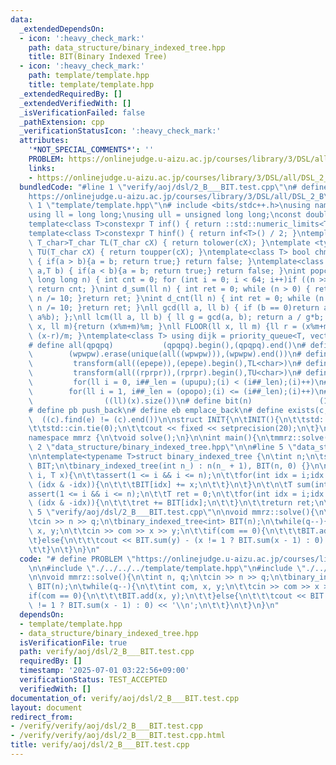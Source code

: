 ```yaml
---
data:
  _extendedDependsOn:
  - icon: ':heavy_check_mark:'
    path: data_structure/binary_indexed_tree.hpp
    title: BIT(Binary Indexed Tree)
  - icon: ':heavy_check_mark:'
    path: template/template.hpp
    title: template/template.hpp
  _extendedRequiredBy: []
  _extendedVerifiedWith: []
  _isVerificationFailed: false
  _pathExtension: cpp
  _verificationStatusIcon: ':heavy_check_mark:'
  attributes:
    '*NOT_SPECIAL_COMMENTS*': ''
    PROBLEM: https://onlinejudge.u-aizu.ac.jp/courses/library/3/DSL/all/DSL_2_B
    links:
    - https://onlinejudge.u-aizu.ac.jp/courses/library/3/DSL/all/DSL_2_B
  bundledCode: "#line 1 \"verify/aoj/dsl/2_B___BIT.test.cpp\"\n# define PROBLEM \"\
    https://onlinejudge.u-aizu.ac.jp/courses/library/3/DSL/all/DSL_2_B\"\n\n#line\
    \ 1 \"template/template.hpp\"\n# include <bits/stdc++.h>\nusing namespace std;\n\
    using ll = long long;\nusing ull = unsigned long long;\nconst double pi = acos(-1);\n\
    template<class T>constexpr T inf() { return ::std::numeric_limits<T>::max(); }\n\
    template<class T>constexpr T hinf() { return inf<T>() / 2; }\ntemplate <typename\
    \ T_char>T_char TL(T_char cX) { return tolower(cX); }\ntemplate <typename T_char>T_char\
    \ TU(T_char cX) { return toupper(cX); }\ntemplate<class T> bool chmin(T& a,T b)\
    \ { if(a > b){a = b; return true;} return false; }\ntemplate<class T> bool chmax(T&\
    \ a,T b) { if(a < b){a = b; return true;} return false; }\nint popcnt(unsigned\
    \ long long n) { int cnt = 0; for (int i = 0; i < 64; i++)if ((n >> i) & 1)cnt++;\
    \ return cnt; }\nint d_sum(ll n) { int ret = 0; while (n > 0) { ret += n % 10;\
    \ n /= 10; }return ret; }\nint d_cnt(ll n) { int ret = 0; while (n > 0) { ret++;\
    \ n /= 10; }return ret; }\nll gcd(ll a, ll b) { if (b == 0)return a; return gcd(b,\
    \ a%b); };\nll lcm(ll a, ll b) { ll g = gcd(a, b); return a / g*b; };\nll MOD(ll\
    \ x, ll m){return (x%m+m)%m; }\nll FLOOR(ll x, ll m) {ll r = (x%m+m)%m; return\
    \ (x-r)/m; }\ntemplate<class T> using dijk = priority_queue<T, vector<T>, greater<T>>;\n\
    # define all(qpqpq)           (qpqpq).begin(),(qpqpq).end()\n# define UNIQUE(wpwpw)\
    \        (wpwpw).erase(unique(all((wpwpw))),(wpwpw).end())\n# define LOWER(epepe)\
    \         transform(all((epepe)),(epepe).begin(),TL<char>)\n# define UPPER(rprpr)\
    \         transform(all((rprpr)),(rprpr).begin(),TU<char>)\n# define rep(i,upupu)\
    \         for(ll i = 0, i##_len = (upupu);(i) < (i##_len);(i)++)\n# define reps(i,opopo)\
    \        for(ll i = 1, i##_len = (opopo);(i) <= (i##_len);(i)++)\n# define len(x)\
    \                ((ll)(x).size())\n# define bit(n)               (1LL << (n))\n\
    # define pb push_back\n# define eb emplace_back\n# define exists(c, e)       \
    \  ((c).find(e) != (c).end())\n\nstruct INIT{\n\tINIT(){\n\t\tstd::ios::sync_with_stdio(false);\n\
    \t\tstd::cin.tie(0);\n\t\tcout << fixed << setprecision(20);\n\t}\n}INIT;\n\n\
    namespace mmrz {\n\tvoid solve();\n}\n\nint main(){\n\tmmrz::solve();\n}\n#line\
    \ 2 \"data_structure/binary_indexed_tree.hpp\"\n\n#line 5 \"data_structure/binary_indexed_tree.hpp\"\
    \n\ntemplate<typename T>struct binary_indexed_tree {\n\tint n;\n\tstd::vector<T>\
    \ BIT;\n\tbinary_indexed_tree(int n_) : n(n_ + 1), BIT(n, 0) {}\n\n\tvoid add(int\
    \ i, T x){\n\t\tassert(1 <= i && i <= n);\n\t\tfor(int idx = i;idx < n;idx +=\
    \ (idx & -idx)){\n\t\t\tBIT[idx] += x;\n\t\t}\n\t}\n\t\n\tT sum(int i) {\n\t\t\
    assert(1 <= i && i <= n);\n\t\tT ret = 0;\n\t\tfor(int idx = i;idx > 0;idx -=\
    \ (idx & -idx)){\n\t\t\tret += BIT[idx];\n\t\t}\n\t\treturn ret;\n\t}\n};\n#line\
    \ 5 \"verify/aoj/dsl/2_B___BIT.test.cpp\"\n\nvoid mmrz::solve(){\n\tint n, q;\n\
    \tcin >> n >> q;\n\tbinary_indexed_tree<int> BIT(n);\n\twhile(q--){\n\t\tint com,\
    \ x, y;\n\t\tcin >> com >> x >> y;\n\t\tif(com == 0){\n\t\t\tBIT.add(x, y);\n\t\
    \t}else{\n\t\t\tcout << BIT.sum(y) - (x != 1 ? BIT.sum(x - 1) : 0) << '\\n';\n\
    \t\t}\n\t}\n}\n"
  code: "# define PROBLEM \"https://onlinejudge.u-aizu.ac.jp/courses/library/3/DSL/all/DSL_2_B\"\
    \n\n#include \"./../../../template/template.hpp\"\n#include \"./../../../data_structure/binary_indexed_tree.hpp\"\
    \n\nvoid mmrz::solve(){\n\tint n, q;\n\tcin >> n >> q;\n\tbinary_indexed_tree<int>\
    \ BIT(n);\n\twhile(q--){\n\t\tint com, x, y;\n\t\tcin >> com >> x >> y;\n\t\t\
    if(com == 0){\n\t\t\tBIT.add(x, y);\n\t\t}else{\n\t\t\tcout << BIT.sum(y) - (x\
    \ != 1 ? BIT.sum(x - 1) : 0) << '\\n';\n\t\t}\n\t}\n}\n"
  dependsOn:
  - template/template.hpp
  - data_structure/binary_indexed_tree.hpp
  isVerificationFile: true
  path: verify/aoj/dsl/2_B___BIT.test.cpp
  requiredBy: []
  timestamp: '2025-07-01 03:22:56+09:00'
  verificationStatus: TEST_ACCEPTED
  verifiedWith: []
documentation_of: verify/aoj/dsl/2_B___BIT.test.cpp
layout: document
redirect_from:
- /verify/verify/aoj/dsl/2_B___BIT.test.cpp
- /verify/verify/aoj/dsl/2_B___BIT.test.cpp.html
title: verify/aoj/dsl/2_B___BIT.test.cpp
---
```

